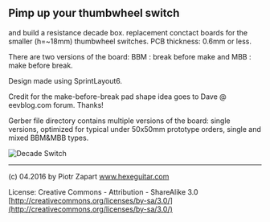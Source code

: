 ## Pimp up your thumbwheel switch  ##
and build a resistance decade box.
replacement conctact boards for the smaller (h=~18mm) thumbwheel switches. 
PCB thickness: 0.6mm or less.

There are two versions of the board:
BBM : break before make and
MBB : make before break.

Design made using SprintLayout6.

Credit for the make-before-break pad shape idea goes to Dave @ eevblog.com forum. Thanks!

Gerber file directory contains multiple versions of the board: single versions, optimized for typical under 50x50mm prototype orders, single and mixed BBM&MBB types.

![Decade Switch](https://github.com/hexeguitar/DecadeRbox/blob/master/ThswDecadebox1.jpg)

------
(c) 04.2016 by Piotr Zapart 
www.hexeguitar.com

License:
Creative Commons - Attribution - ShareAlike 3.0 
[http://creativecommons.org/licenses/by-sa/3.0/](http://creativecommons.org/licenses/by-sa/3.0/)


